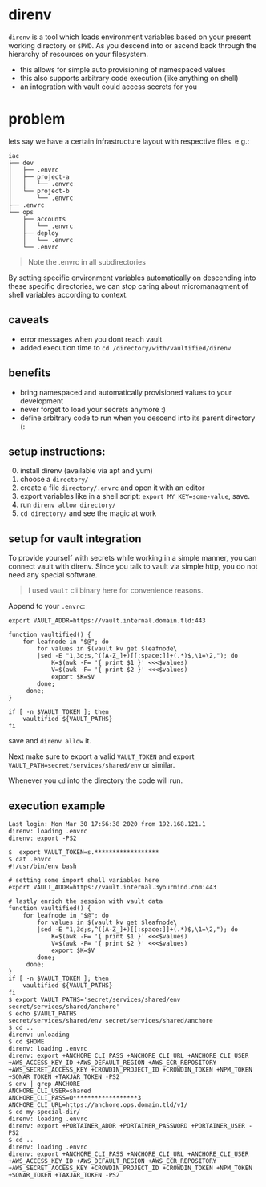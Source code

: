 # direnv

`direnv` is a tool which loads environment variables based on your present
working directory or `$PWD`. As you descend into or ascend back through the
hierarchy of resources on your filesystem.

- this allows for simple auto provisioning of namespaced values
- this also supports arbitrary code execution (like anything on shell)
- an integration with vault could access secrets for you

# problem

lets say we have a certain infrastructure layout with respective files. e.g.:
```
iac
├── dev
│   ├── .envrc
│   ├── project-a
│   │   └── .envrc
│   └── project-b
│       └── .envrc
├── .envrc
└── ops
    ├── accounts
    │   └── .envrc
    ├── deploy
    │   └── .envrc
    └── .envrc
```

> Note the .envrc in all subdirectories

By setting specific environment variables automatically on descending into
these specific directories, we can stop caring about micromanagment of shell
variables according to context.

## caveats
- error messages when you dont reach vault
- added execution time to `cd /directory/with/vaultified/direnv`

## benefits
- bring namespaced and automatically provisioned values to your development
- never forget to load your secrets anymore :)
- define arbitrary code to run when you descend into its parent directory (:


## setup instructions:

0. install direnv (available via apt and yum)
1. choose a `directory/`
2. create a file  `directory/.envrc` and open it with an editor
3. export variables like in a shell script: `export MY_KEY=some-value`, save.
4. run `direnv allow directory/`
5. `cd directory/` and see the magic at work

## setup for vault integration

To provide yourself with secrets while working in a simple manner, you can
connect vault with direnv. Since you talk to vault via simple http, you do not
need any special software.

> I used `vault` cli binary here for convenience reasons.

Append to your `.envrc`:
```
export VAULT_ADDR=https://vault.internal.domain.tld:443

function vaultified() {
    for leafnode in "$@"; do
        for values in $(vault kv get $leafnode\
        |sed -E "1,3d;s,^([A-Z_]+)[[:space:]]+(.*)$,\1=\2,"); do
            K=$(awk -F= '{ print $1 }' <<<$values)
            V=$(awk -F= '{ print $2 }' <<<$values)
            export $K=$V
        done;
     done;
}

if [ -n $VAULT_TOKEN ]; then
    vaultified ${VAULT_PATHS}
fi
```

save and `direnv allow` it.

Next make sure to export a valid `VAULT_TOKEN` and export
`VAULT_PATH=secret/services/shared/env` or similar.

Whenever you `cd` into the directory the code will run.

## execution example

```
Last login: Mon Mar 30 17:56:38 2020 from 192.168.121.1
direnv: loading .envrc
direnv: export -PS2

$  export VAULT_TOKEN=s.******************
$ cat .envrc
#!/usr/bin/env bash

# setting some import shell variables here
export VAULT_ADDR=https://vault.internal.3yourmind.com:443

# lastly enrich the session with vault data
function vaultified() {
    for leafnode in "$@"; do
        for values in $(vault kv get $leafnode\
        |sed -E "1,3d;s,^([A-Z_]+)[[:space:]]+(.*)$,\1=\2,"); do
            K=$(awk -F= '{ print $1 }' <<<$values)
            V=$(awk -F= '{ print $2 }' <<<$values)
            export $K=$V
        done;
     done;
}
if [ -n $VAULT_TOKEN ]; then
    vaultified ${VAULT_PATHS}
fi
$ export VAULT_PATHS='secret/services/shared/env secret/services/shared/anchore'
$ echo $VAULT_PATHS
secret/services/shared/env secret/services/shared/anchore
$ cd ..
direnv: unloading
$ cd $HOME
direnv: loading .envrc
direnv: export +ANCHORE_CLI_PASS +ANCHORE_CLI_URL +ANCHORE_CLI_USER
+AWS_ACCESS_KEY_ID +AWS_DEFAULT_REGION +AWS_ECR_REPOSITORY
+AWS_SECRET_ACCESS_KEY +CROWDIN_PROJECT_ID +CROWDIN_TOKEN +NPM_TOKEN
+SONAR_TOKEN +TAXJAR_TOKEN -PS2
$ env | grep ANCHORE
ANCHORE_CLI_USER=shared
ANCHORE_CLI_PASS=O******************3
ANCHORE_CLI_URL=https://anchore.ops.domain.tld/v1/
$ cd my-special-dir/
direnv: loading .envrc
direnv: export +PORTAINER_ADDR +PORTAINER_PASSWORD +PORTAINER_USER -PS2
$ cd ..
direnv: loading .envrc
direnv: export +ANCHORE_CLI_PASS +ANCHORE_CLI_URL +ANCHORE_CLI_USER
+AWS_ACCESS_KEY_ID +AWS_DEFAULT_REGION +AWS_ECR_REPOSITORY
+AWS_SECRET_ACCESS_KEY +CROWDIN_PROJECT_ID +CROWDIN_TOKEN +NPM_TOKEN
+SONAR_TOKEN +TAXJAR_TOKEN -PS2
```

